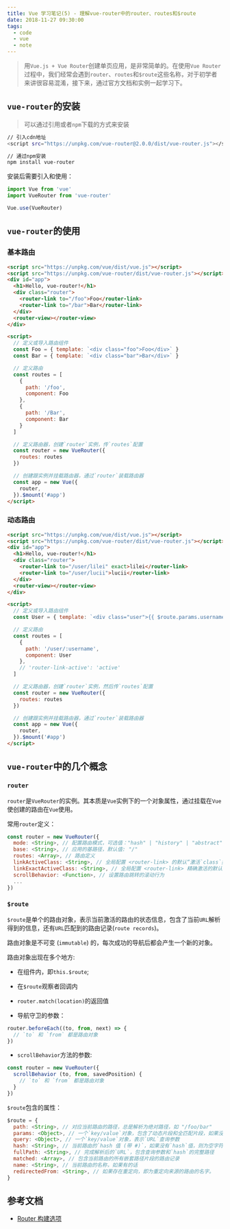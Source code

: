 ```yaml
---
title: Vue 学习笔记(5) - 理解vue-router中的router、routes和$route
date: 2018-11-27 09:30:00
tags:
  - code
  - vue
  - note
---
```


> 用`Vue.js + Vue Router`创建单页应用，是非常简单的。在使用`Vue Router`过程中，我们经常会遇到`router`、`routes`和`$route`这些名称，对于初学者来讲很容易混淆，接下来，通过官方文档和实例一起学习下。

## `vue-router`的安装

> 可以通过引用或者`npm`下载的方式来安装

```bash
// 引入cdn地址
<script src="https://unpkg.com/vue-router@2.0.0/dist/vue-router.js"></script>

// 通过npm安装
npm install vue-router
```

安装后需要引入和使用：

```js
import Vue from 'vue'
import VueRouter from 'vue-router'

Vue.use(VueRouter)
```

## `vue-router`的使用

### 基本路由

```html
<script src="https://unpkg.com/vue/dist/vue.js"></script>
<script src="https://unpkg.com/vue-router/dist/vue-router.js"></script>
<div id="app">
  <h1>Hello, vue-router!</h1>
  <div class="router">
    <router-link to="/foo">Foo</router-link>
    <router-link to="/bar">Bar</router-link>
  </div>
  <router-view></router-view>
</div>

<script>
  // 定义或导入路由组件
  const Foo = { template: `<div class="foo">Foo</div>` }
  const Bar = { template: `<div class="bar">Bar</div>` }

  // 定义路由
  const routes = [
    {
      path: '/foo',
      component: Foo
    },
    {
      path: '/Bar',
      component: Bar
    }
  ]

  // 定义路由器，创建`router`实例，传`routes`配置
  const router = new VueRouter({
    routes: routes
  })

  // 创建跟实例并挂载路由器，通过`router`装载路由器
  const app = new Vue({
    router,
  }).$mount('#app')
</script>
```

### 动态路由

```html
<script src="https://unpkg.com/vue/dist/vue.js"></script>
<script src="https://unpkg.com/vue-router/dist/vue-router.js"></script>
<div id="app">
  <h1>Hello, vue-router!</h1>
  <div class="router">
    <router-link to="/user/lilei" exact>lilei</router-link>
    <router-link to="/user/lucii">lucii</router-link>
  </div>
  <router-view></router-view>
</div>

<script>
  // 定义或导入路由组件
  const User = { template: `<div class="user">{{ $route.params.username }}</div>` }

  // 定义路由
  const routes = [
    {
      path: '/user/:username',
      component: User
    },
    // 'router-link-active': 'active'
  ]

  // 定义路由器，创建`router`实例，然后传`routes`配置
  const router = new VueRouter({
    routes: routes
  })

  // 创建跟实例并挂载路由器，通过`router`装载路由器
  const app = new Vue({
    router,
  }).$mount('#app')
</script>
```

## `vue-router`中的几个概念

### `router`

`router`是`VueRouter`的实例。其本质是`Vue`实例下的一个对象属性，通过挂载在`Vue`使创建的路由在`Vue`使用。

常用`router`定义：

```js
const router = new VueRouter({
  mode: <String>, // 配置路由模式，可选值："hash" | "history" | "abstract"，默认值："hash" (浏览器环境) | "abstract" (Node.js 环境)
  base: <String>, // 应用的基路径，默认值: "/"
  routes: <Array>, // 路由定义
  linkActiveClass: <String>, // 全局配置 <router-link> 的默认“激活`class`类名”，默认值: "router-link-active"
  linkExactActiveClass: <String>, // 全局配置 <router-link> 精确激活的默认的`class`，默认值: "router-link-exact-active"
  scrollBehavior: <Function>, // 设置路由跳转的滚动行为
  ...
})
```

### `$route`

`$route`是单个的路由对象，表示当前激活的路由的状态信息，包含了当前`URL`解析得到的信息，还有`URL`匹配到的路由记录(`route records`)。

路由对象是不可变 (`immutable`) 的，每次成功的导航后都会产生一个新的对象。

路由对象出现在多个地方:

* 在组件内，即`this.$route`;

* 在`$route`观察者回调内

* `router.match(location)`的返回值

* 导航守卫的参数：

```js
router.beforeEach((to, from, next) => {
  // `to` 和 `from` 都是路由对象
})
```

* `scrollBehavior`方法的参数:

```js
const router = new VueRouter({
  scrollBehavior (to, from, savedPosition) {
    // `to` 和 `from` 都是路由对象
  }
})
```

`$route`包含的属性：

```js
$route = {
  path: <String>, // 对应当前路由的路径，总是解析为绝对路径，如 "/foo/bar"
  params: <Object>, // 一个`key/value`对象，包含了动态片段和全匹配片段，如果没有路由参数，就是一个空对象
  query: <Object>, // 一个`key/value`对象，表示`URL`查询参数
  hash: <String>, // 当前路由的`hash 值 (带 #)`，如果没有`hash`值，则为空字符串
  fullPath: <String>, // 完成解析后的`URL`，包含查询参数和`hash`的完整路径
  matched: <Array>, // 包含当前路由的所有嵌套路径片段的路由记录
  name: <String>, // 当前路由的名称，如果有的话
  redirectedFrom: <String>, // 如果存在重定向，即为重定向来源的路由的名字。
}
```

## 参考文档

* [Router 构建选项](https://router.vuejs.org/zh/api/#router-%E6%9E%84%E5%BB%BA%E9%80%89%E9%A1%B9)
